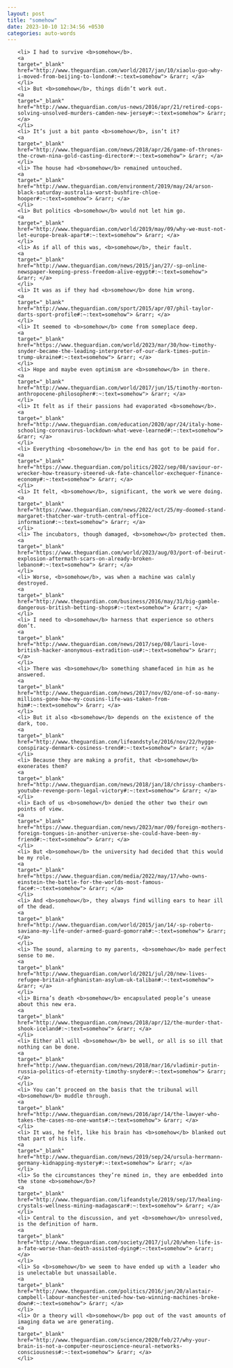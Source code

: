 ```yaml
---
layout: post
title: "somehow"
date: 2023-10-10 12:34:56 +0530
categories: auto-words
---
```

<ol>

    <li> I had to survive <b>somehow</b>.
    <a 
    target="_blank" 
    href="http://www.theguardian.com/world/2017/jan/10/xiaolu-guo-why-i-moved-from-beijing-to-london#:~:text=somehow"> &rarr; </a>
    </li>
    <li> But <b>somehow</b>, things didn’t work out.
    <a 
    target="_blank" 
    href="http://www.theguardian.com/us-news/2016/apr/21/retired-cops-solving-unsolved-murders-camden-new-jersey#:~:text=somehow"> &rarr; </a>
    </li>
    <li> It’s just a bit panto <b>somehow</b>, isn’t it?
    <a 
    target="_blank" 
    href="http://www.theguardian.com/news/2018/apr/26/game-of-thrones-the-crown-nina-gold-casting-director#:~:text=somehow"> &rarr; </a>
    </li>
    <li> The house had <b>somehow</b> remained untouched.
    <a 
    target="_blank" 
    href="http://www.theguardian.com/environment/2019/may/24/arson-black-saturday-australia-worst-bushfire-chloe-hooper#:~:text=somehow"> &rarr; </a>
    </li>
    <li> But politics <b>somehow</b> would not let him go.
    <a 
    target="_blank" 
    href="http://www.theguardian.com/world/2019/may/09/why-we-must-not-let-europe-break-apart#:~:text=somehow"> &rarr; </a>
    </li>
    <li> As if all of this was, <b>somehow</b>, their fault.
    <a 
    target="_blank" 
    href="http://www.theguardian.com/news/2015/jan/27/-sp-online-newspaper-keeping-press-freedom-alive-egypt#:~:text=somehow"> &rarr; </a>
    </li>
    <li> It was as if they had <b>somehow</b> done him wrong.
    <a 
    target="_blank" 
    href="http://www.theguardian.com/sport/2015/apr/07/phil-taylor-darts-sport-profile#:~:text=somehow"> &rarr; </a>
    </li>
    <li> It seemed to <b>somehow</b> come from someplace deep.
    <a 
    target="_blank" 
    href="https://www.theguardian.com/world/2023/mar/30/how-timothy-snyder-became-the-leading-interpreter-of-our-dark-times-putin-trump-ukraine#:~:text=somehow"> &rarr; </a>
    </li>
    <li> Hope and maybe even optimism are <b>somehow</b> in there.
    <a 
    target="_blank" 
    href="http://www.theguardian.com/world/2017/jun/15/timothy-morton-anthropocene-philosopher#:~:text=somehow"> &rarr; </a>
    </li>
    <li> It felt as if their passions had evaporated <b>somehow</b>.
    <a 
    target="_blank" 
    href="http://www.theguardian.com/education/2020/apr/24/italy-home-schooling-coronavirus-lockdown-what-weve-learned#:~:text=somehow"> &rarr; </a>
    </li>
    <li> Everything <b>somehow</b> in the end has got to be paid for.
    <a 
    target="_blank" 
    href="https://www.theguardian.com/politics/2022/sep/08/saviour-or-wrecker-how-treasury-steered-uk-fate-chancellor-exchequer-finance-economy#:~:text=somehow"> &rarr; </a>
    </li>
    <li> It felt, <b>somehow</b>, significant, the work we were doing.
    <a 
    target="_blank" 
    href="https://www.theguardian.com/news/2022/oct/25/my-doomed-stand-margaret-thatcher-war-truth-central-office-information#:~:text=somehow"> &rarr; </a>
    </li>
    <li> The incubators, though damaged, <b>somehow</b> protected them.
    <a 
    target="_blank" 
    href="https://www.theguardian.com/world/2023/aug/03/port-of-beirut-explosion-aftermath-scars-on-already-broken-lebanon#:~:text=somehow"> &rarr; </a>
    </li>
    <li> Worse, <b>somehow</b>, was when a machine was calmly destroyed.
    <a 
    target="_blank" 
    href="http://www.theguardian.com/business/2016/may/31/big-gamble-dangerous-british-betting-shops#:~:text=somehow"> &rarr; </a>
    </li>
    <li> I need to <b>somehow</b> harness that experience so others don’t.
    <a 
    target="_blank" 
    href="http://www.theguardian.com/news/2017/sep/08/lauri-love-british-hacker-anonymous-extradition-us#:~:text=somehow"> &rarr; </a>
    </li>
    <li> There was <b>somehow</b> something shamefaced in him as he answered.
    <a 
    target="_blank" 
    href="http://www.theguardian.com/news/2017/nov/02/one-of-so-many-millions-gone-how-my-cousins-life-was-taken-from-him#:~:text=somehow"> &rarr; </a>
    </li>
    <li> But it also <b>somehow</b> depends on the existence of the dark, too.
    <a 
    target="_blank" 
    href="http://www.theguardian.com/lifeandstyle/2016/nov/22/hygge-conspiracy-denmark-cosiness-trend#:~:text=somehow"> &rarr; </a>
    </li>
    <li> Because they are making a profit, that <b>somehow</b> exonerates them?
    <a 
    target="_blank" 
    href="http://www.theguardian.com/news/2018/jan/18/chrissy-chambers-youtube-revenge-porn-legal-victory#:~:text=somehow"> &rarr; </a>
    </li>
    <li> Each of us <b>somehow</b> denied the other two their own points of view.
    <a 
    target="_blank" 
    href="https://www.theguardian.com/news/2023/mar/09/foreign-mothers-foreign-tongues-in-another-universe-she-could-have-been-my-friend#:~:text=somehow"> &rarr; </a>
    </li>
    <li> But <b>somehow</b> the university had decided that this would be my role.
    <a 
    target="_blank" 
    href="https://www.theguardian.com/media/2022/may/17/who-owns-einstein-the-battle-for-the-worlds-most-famous-face#:~:text=somehow"> &rarr; </a>
    </li>
    <li> And <b>somehow</b>, they always find willing ears to hear ill of the dead.
    <a 
    target="_blank" 
    href="http://www.theguardian.com/world/2015/jan/14/-sp-roberto-saviano-my-life-under-armed-guard-gomorrah#:~:text=somehow"> &rarr; </a>
    </li>
    <li> The sound, alarming to my parents, <b>somehow</b> made perfect sense to me.
    <a 
    target="_blank" 
    href="http://www.theguardian.com/world/2021/jul/20/new-lives-refugee-britain-afghanistan-asylum-uk-taliban#:~:text=somehow"> &rarr; </a>
    </li>
    <li> Birna’s death <b>somehow</b> encapsulated people’s unease about this new era.
    <a 
    target="_blank" 
    href="http://www.theguardian.com/news/2018/apr/12/the-murder-that-shook-iceland#:~:text=somehow"> &rarr; </a>
    </li>
    <li> Either all will <b>somehow</b> be well, or all is so ill that nothing can be done.
    <a 
    target="_blank" 
    href="http://www.theguardian.com/news/2018/mar/16/vladimir-putin-russia-politics-of-eternity-timothy-snyder#:~:text=somehow"> &rarr; </a>
    </li>
    <li> You can’t proceed on the basis that the tribunal will <b>somehow</b> muddle through.
    <a 
    target="_blank" 
    href="http://www.theguardian.com/news/2016/apr/14/the-lawyer-who-takes-the-cases-no-one-wants#:~:text=somehow"> &rarr; </a>
    </li>
    <li> It was, he felt, like his brain has <b>somehow</b> blanked out that part of his life.
    <a 
    target="_blank" 
    href="http://www.theguardian.com/news/2019/sep/24/ursula-herrmann-germany-kidnapping-mystery#:~:text=somehow"> &rarr; </a>
    </li>
    <li> So the circumstances they’re mined in, they are embedded into the stone <b>somehow</b>?
    <a 
    target="_blank" 
    href="http://www.theguardian.com/lifeandstyle/2019/sep/17/healing-crystals-wellness-mining-madagascar#:~:text=somehow"> &rarr; </a>
    </li>
    <li> Central to the discussion, and yet <b>somehow</b> unresolved, is the definition of harm.
    <a 
    target="_blank" 
    href="http://www.theguardian.com/society/2017/jul/20/when-life-is-a-fate-worse-than-death-assisted-dying#:~:text=somehow"> &rarr; </a>
    </li>
    <li> So <b>somehow</b> we seem to have ended up with a leader who is unelectable but unassailable.
    <a 
    target="_blank" 
    href="http://www.theguardian.com/politics/2016/jan/20/alastair-campbell-labour-manchester-united-how-two-winning-machines-broke-down#:~:text=somehow"> &rarr; </a>
    </li>
    <li> Or a theory will <b>somehow</b> pop out of the vast amounts of imaging data we are generating.
    <a 
    target="_blank" 
    href="http://www.theguardian.com/science/2020/feb/27/why-your-brain-is-not-a-computer-neuroscience-neural-networks-consciousness#:~:text=somehow"> &rarr; </a>
    </li>